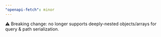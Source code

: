 ```yaml
---
"openapi-fetch": minor
---
```


⚠️ Breaking change: no longer supports deeply-nested objects/arrays for query & path serialization.
